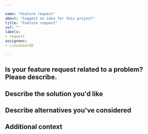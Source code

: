 ```yaml
---

name: "Feature request"
about: "Suggest an idea for this project"
title: "Feature request"
ref: ""
labels:
- request
assignees:
- LinuxUserGD

---
```


## Is your feature request related to a problem? Please describe.

<!-- A clear and concise description of what the problem is. Ex. I'm always frustrated when [...] -->


## Describe the solution you'd like

<!-- A clear and concise description of what you want to happen. -->


## Describe alternatives you've considered

<!-- A clear and concise description of any alternative solutions or features you've considered. -->


## Additional context

<!-- Add any other context or screenshots about the feature request here. -->